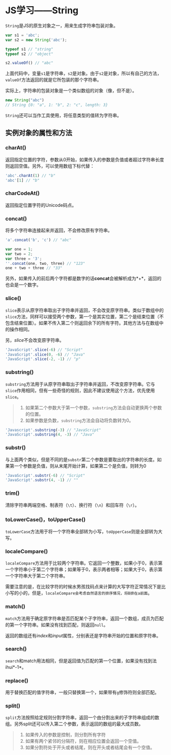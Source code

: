 # JS学习——String

`String`是JS的原生对象之一，用来生成字符串包装对象。

```javascript
var s1 = 'abc';
var s2 = new String('abc');

typeof s1 // "string"
typeof s2 // "object"

s2.valueOf() // "abc"
```

上面代码中，变量`s1`是字符串，`s2`是对象。由于`s2`是对象，所以有自己的方法，`valueOf`方法返回的就是它所包装的那个字符串。

实际上，字符串的包装对象是一个类似数组的对象（像，但不是）。

```javascript
new String("abc")
// String {0: "a", 1: "b", 2: "c", length: 3}
```

`String`还可以当作工具使用，将任意类型的值转为字符串。

## 实例对象的属性和方法

### charAt()

返回指定位置的字符，参数从0开始，如果传入的参数是负值或者超过字符串长度则返回空值。另外，可以使用数组下标代替：

```javascript
'abc'.charAt(1) // "b"
'abc'[1] // "b"
```

### charCodeAt()

返回指定位置字符的Unicode码点。

### concat()

将多个字符串连接起来并返回，不会修改原有字符串。

```javascript
'a'.concat('b', 'c') // "abc"

var one = 1;
var two = 2;
var three = '3';
''.concat(one, two, three) // "123"
one + two + three // "33"
```

另外，如果传入的前后两个字符都是数字的话**concat**会被解析成为*+*，返回的也会是一个数字。

### slice()

`slice`表示从原字符串取出子字符串并返回，不会改变原字符串。类似于数组中的`slice`方法，同样可以接受两个参数，第一个是其实位置，第二个是结束位置（不包含结束位置）。如果不传入第二个则返回余下的所有字符。其他方法与在数组中的操作相同。

另，*slice*不会改变原字符串。

```javascript
'JavaScript'.slice(-6) // "Script"
'JavaScript'.slice(0, -6) // "Java"
'JavaScript'.slice(-2, -1) // "p"
```

### substring()

`substring`方法用于从原字符串取出子字符串并返回，不改变原字符串。它与`slice`作用相同，但有一些奇怪的规则，因此不建议使用这个方法，优先使用`slice`。

> 1. 如果第二个参数大于第一个参数，`substring`方法会自动更换两个参数的位置。
> 2. 如果参数是负数，`substring`方法会自动将负数转为0。
>

```javascript
'Javascript'.substring(-3) // "JavaScript"
'JavaScript'.substring(4, -3) // "Java"
```

### substr()

与上面两个类似，但是不同的是`substr`第二个参数是要取出的字符串的长度。如果第一个参数是负值，则从末尾开始计算，如果第二个是负值，则转为0

```javascript
'JavaScript'.substr(-6) // "Script"
'JavaScript'.substr(4, -1) // ""
```

### trim()

清除字符串两端空格、制表符（`\t`）、换行符（`\n`）和回车符（`\r`）。

### toLowerCase()，toUpperCase()

`toLowerCase`方法用于将一个字符串全部转为小写，`toUpperCase`则是全部转为大写。

### localeCompare()

`localeCompare`方法用于比较两个字符串。它返回一个整数，如果小于0，表示第一个字符串小于第二个字符串；如果等于0，表示两者相等；如果大于0，表示第一个字符串大于第二个字符串。

需要注意的是，在比较字符的时候水男孩找码点来计算的大写字符正常情况下是比小写的小的，但是，`localeCompare会考虑自然语言的排序情况，将B排在a前面`。

### match()

`match`方法用于确定原字符串是否匹配某个子字符串，返回一个数组，成员为匹配的第一个字符串。如果没有找到匹配，则返回`null`。

返回的数组还有*index*和*input*属性，分别表还是字符串开始的位置和原字符串。

### search()

`search`和match用法相同，但是返回值为匹配的第一个位置，如果没有找到法ihui*-1*。

### replace()

用于替换匹配的值字符串，一般只替换第一个，如果带有`g`修饰符则全部匹配。

### split()

`split`方法按照给定规则分割字符串，返回一个由分割出来的子字符串组成的数组。另外split还可以传入第二个参数，表示返回的数组的最大成员数。

> 1. 如果传入的参数是控制，则分割所有字符
> 2. 如果有两个紧邻的分隔符，则在相应位置会返回一个空值。
> 3. 如果分割符处于开头或者结尾，则在开头或者结尾会有一个空值。























